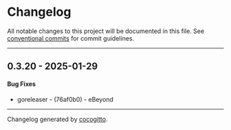 # Changelog
All notable changes to this project will be documented in this file. See [conventional commits](https://www.conventionalcommits.org/) for commit guidelines.

- - -
## 0.3.20 - 2025-01-29
#### Bug Fixes
- goreleaser - (76af0b0) - eBeyond

- - -

Changelog generated by [cocogitto](https://github.com/cocogitto/cocogitto).
